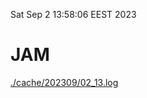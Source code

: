 Sat Sep  2 13:58:06 EEST 2023
# JAM
<a href='./cache/202309/02_13.log'>./cache/202309/02_13.log</a>
